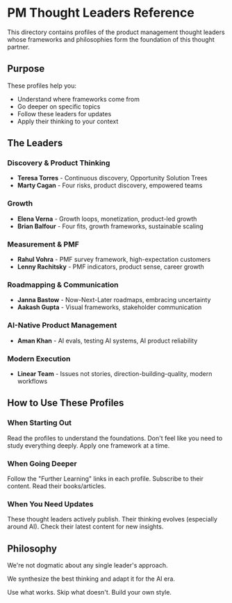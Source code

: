 # PM Thought Leaders Reference

This directory contains profiles of the product management thought leaders whose frameworks and philosophies form the foundation of this thought partner.

## Purpose

These profiles help you:
- Understand where frameworks come from
- Go deeper on specific topics
- Follow these leaders for updates
- Apply their thinking to your context

## The Leaders

### Discovery & Product Thinking
- **Teresa Torres** - Continuous discovery, Opportunity Solution Trees
- **Marty Cagan** - Four risks, product discovery, empowered teams

### Growth
- **Elena Verna** - Growth loops, monetization, product-led growth
- **Brian Balfour** - Four fits, growth frameworks, sustainable scaling

### Measurement & PMF
- **Rahul Vohra** - PMF survey framework, high-expectation customers
- **Lenny Rachitsky** - PMF indicators, product sense, career growth

### Roadmapping & Communication
- **Janna Bastow** - Now-Next-Later roadmaps, embracing uncertainty
- **Aakash Gupta** - Visual frameworks, stakeholder communication

### AI-Native Product Management
- **Aman Khan** - AI evals, testing AI systems, AI product reliability

### Modern Execution
- **Linear Team** - Issues not stories, direction-building-quality, modern workflows

## How to Use These Profiles

### When Starting Out
Read the profiles to understand the foundations.
Don't feel like you need to study everything deeply.
Apply one framework at a time.

### When Going Deeper
Follow the "Further Learning" links in each profile.
Subscribe to their content.
Read their books/articles.

### When You Need Updates
These thought leaders actively publish.
Their thinking evolves (especially around AI).
Check their latest content for new insights.

## Philosophy

We're not dogmatic about any single leader's approach.

We synthesize the best thinking and adapt it for the AI era.

Use what works. Skip what doesn't. Build your own style.
